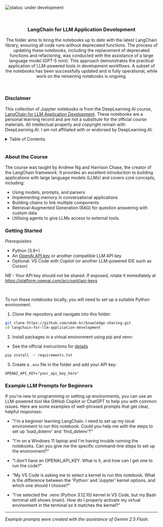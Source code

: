 ![status: under development](https://img.shields.io/badge/status-under%20development-yellow.svg)

<br/>
<div align="center">
    <h3 align="center">LangChain for LLM Application Development</h3>
    <p align="center">
        The folder aims to bring the notebooks up to date with the latest LangChain library, ensuring all code runs without deprecated functions. The process of updating these notebooks, including the replacement of deprecated functions and refactoring, was conducted with the assistance of a large language model (GPT-5 mini). This approach demonstrates the practical application of LLM-powered tools in development workflows. A subset of the notebooks has been successfully updated and is fully operational, while work on the remaining notebooks is ongoing.
        <br/>
    </p>
</div>

<br/>

### Disclaimer

This collection of Jupyter notebooks is from the DeepLearning.AI course, [LangChain for LLM Application Development](https://www.deeplearning.ai/short-courses/langchain-for-llm-application-development/). These notebooks are a personal learning record and are not a substitute for the official course materials. All intellectual property and copyright remain with DeepLearning.AI. I am not affiliated with or endorsed by DeepLearning.AI.

<details>
    <summary>Table of Contents</summary>
    <ul>
        <li><a href="L1-Model_prompt_parser.ipynb">Models, Prompts, and parsers</a></li>
        <li><a href="L2-Memory.ipynb">Memory</a></li>
        <li><a href="L3-Chains.ipynb">Chains</a></li>
        <li><a href="L4-QnA.ipynb">Question and Answer</a></li>
        <li><a href="L5-Evaluation.ipynb">Evaluation</a></li>
        <li><a href="L6-Agents.ipynb">Agents</a></li>
</details>

<br/>

### About the Course

The course was taught by Andrew Ng and Harrison Chase, the creator of the LangChain framework. It provides an excellent introduction to building applications with large language models (LLMs) and covers core concepts, including:
- Using models, prompts, and parsers
- Implementing memory in conversational applications
- Building chains to link multiple components
- Retrieval-Augmented Generation (RAG) for question answering with custom data
- Utilising agents to give LLMs access to external tools.

### Getting Started

*Prerequisites*:
- Python (3.9+)
- An [OpenAI API key](https://platform.openai.com/api-keys) or another compatible LLM API key
- Optional: VS Code with Copilot (or another LLM-powered IDE such as Cursor)

*NB* - Your API key should not be shared. If exposed, rotate it immediately at https://platform.openai.com/account/api-keys

</br>

To run these notebooks locally, you will need to set up a suitable Python environment.

1. Clone the repository and navigate into this folder:
```bash
git clone https://github.com/ukde-kr/knowledge-sharing.git
cd langchain-for-llm-application-development
```

2. Install packages in a virtual environment using pip and venv:
- See the official instructions for [details](https://packaging.python.org/en/latest/guides/installing-using-pip-and-virtual-environments/)
```bash
pip install -r requirements.txt
```

3. Create a `.env` file in the folder and add your API key:
```
OPENAI_API_KEY="your_api_key_here"
```

### Example LLM Prompts for Beginners

If you're new to programming or setting up environments, you can use an LLM-powered tool like GitHub Copilot or ChatGPT to help you with common issues. Here are some examples of well-phrased prompts that get clear, helpful responses:

- "I'm a beginner learning LangChain. I need to set up my local environment to run this notebook. Could you help me with the steps to set up 'load_dotenv' and 'find_dotenv'?"

- "I'm on a Windows 11 laptop and I'm having trouble running the notebooks. Can you give me the specific command-line steps to set up the environment?"

- "I don't have an OPENAI_API_KEY. What is it, and how can I get one to run the code?"

- "My VS Code is asking me to select a kernel to run this notebook. What is the difference between the 'Python' and 'Jupyter' kernel options, and which one should I choose?"

- "I've selected the .venv (Python 3.12.10) kernel in VS Code, but my Bash terminal still shows (main). How do I properly activate my virtual environment in the terminal so it matches the kernel?"

----
*Example prompts were created with the assistance of Gemini 2.5 Flash.*